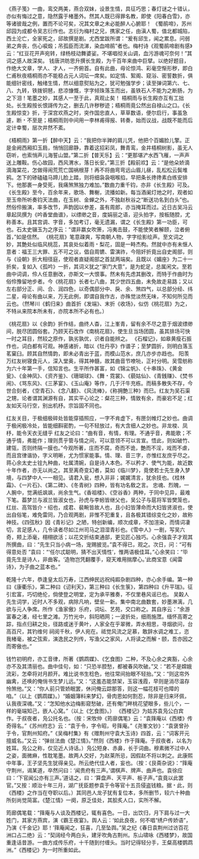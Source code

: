 <!-- { "loadSidebar": true } -->
《燕子笺》一曲，鸾交两美，燕合双妹，设景生情，具征巧思；春灯谜之十错认，亦似有悔过之意，隐然露于楮墨外。然其人既已得罪名教，即使《阳春白雪》，亦等诸彼哉之例，置而不论可矣，况其文章之未必能醉人心腑耶！
《蜀鹃啼》，苏州邱园为成都令吴志衍作也。志衍为梅村之兄，携家之任，由滇人蜀，值北都城陷，西土沦亡，全家死之，邱故撰是剧。尤西堂跋所谓：“爰有邱生，闻之累息。问弱弟之奔丧，伤心唳煅；吊孤臣而流涕，染血啼鹃”者也。梅村诗《观蜀鹃啼剧有感》云：“红豆花开声宛转，绿杨枝动舞婆娑。不堪唱彻关山调，血污游魂可奈何！”其词之感人故深矣。
钱唐洪昉思升撰长生殿，为千百年来曲中巨擘。以绝好题目，作绝大文章，学人、才人，一齐俯首。自有此曲，毋论惊鸿、彩毫空惭形秽，即白仁甫秋夜梧桐雨亦不能稳占元人词坛一席矣。如定情、絮阁、窥浴、密誓数折，俱能细针密线，触绪生情，然以细意熨贴为之，犹可勉强学步；读至弹词第六、七、八、九转，铁拨铜琶，悲凉慷慨，字字倾珠落玉而出，虽铁石人不能为之断肠，为之下泪！笔墨之妙，其感人一至于此，真观止矣！
梧桐雨与长生殿亦互有工拙处。长生殿按长恨謌传为之，删去几许秽秽迹；梧桐雨竟公然出自禄山之口。《长生殿惊变》折，于深宫欢燕之时，突作国忠直人，草草数语，便尔启行，事虽急遽，断﹡不至是；梧桐雨则中间用一李林甫得报、转奏，始而议战，战既不能而后定计幸蜀，层次井然不紊。

《梧桐雨》第一折【醉中天】云：“我把你半亸的肩儿凭，他把个百媚脸儿擎。正是金阙西厢扣玉扃，悄悄回廊静，靠着这招彩凤，舞青鸾，金井梧桐树影，虽无人窃听，也索悄声儿海誓山盟。”第二折【普天乐】云：“更那堪浐水西飞雁，一声声送上雕鞍。伤心故园，西风渭水，落日长安。”第三折【殿前欢】云：“是他朵娇滴滴海棠花，怎做得闹荒荒亡国祸根芽！再不将曲弯弯远山眉儿昼，乱松松云鬓堆鸦。怎下的碜磕磕马蹄儿脸上踏，则将细袅袅咽喉掐，早把条长搀搀素白练安排下。他那裹一身受死，我痛煞煞独力难加。”数曲力重千钧，亦非《长生殿》可及。
《长生殿》至今，百余年来，歌场、舞榭，流播如新。每当酒阑灯灺之时，观者如至玉帝所听奏钧天法曲，在玉树、金蝉之外，不独赵秋谷之“断送功名到白头”也。然俗伶搬演，率多改节，声韵因以参差，虽有周郎，亦当掩耳而过。近日古吴冯云章起凤撰为《吟香堂曲谱》，以缥缈之音，度娟丽之语，迎头拍字，按板随腔，尤称善本。且其宫调、字音，多加考订，毫无遗漏，谓之《长生殿》第一功臣，可也。石太史辍玉为之序云：“谓非嬴女吹箫，冯夷击鼓，不能使笑者解颐，泣者俯首，”如是信然。
《桃花扇》笔意疎爽，写南朝人物，字字绘影绘声。至文词之妙，其艶处似临风桃蕊，其哀处似着雨﹡梨花，固是一畤杰构。然就中亦有未惬人意者：福王三大罪、五不可之议，倡自周镳、雷演祚，今阻奸折竟出自史阁部，则与《设朝》折大相径庭，使观者直疑阁部之首鼠两端矣。且既以《媚座》为二十一折矣，复如入《孤吟》一折，其词义犹之“家门大意”，是为蛇足，总属闲文。至若曲中词调，伶人任意删改，亦斯文一大恨事。然未有先虑其删改，而特于作曲时为俗伶豫留地步者。今《桃花扇》长者七八曲，其少世四五曲，未免故走易路；又以左右部分正、间、合、润四色，以奇偶部分中、戾、余、煞四气，以总部分经、纬二星，毋论有曲以来，万无此例，即谓自我作古，亦殊觉淡然无味，不知何所见而云也。（然琴川《鹤归来》曲首折《发端》、末折《收场》，似仿《桃花扇》为之，不特从来院本所未有，亦院本所不必有也。）

《桃花扇》以《余韵》折作结，曲终人杳，江上峯青，留有余不尽之意于烟波缥缈间，脱尽团圆俗套。乃顾天石改作《南桃花扇》，使生旦当场团圆，虽其排场可快一时之耳目，然较之原作，孰劣孰优，识者自能辨之。
《石榴记》，如皋黄瘦石振作也，词白都有可观。神感诸折，暗以《牡丹亭》作谱子；至梦圆折，则明白落玉茗窠臼。顾其自然情韵，即未必青出于蓝，而模山范水，庶几亦步亦趋也。
阳羡万红友树寝食元人，深入堂奥，得其神髓，故其曲音节嘹喨，正衬分明。吴雪舫称为六十年第一手，信知言也。生平所作甚富，如《锦尘帆》、《十串珠》、《黄金瓮》、《金神凤》、《资齐鉴》、《珊瑚球》、《舞﹡霓裳》、《藐姑仙》、《青銭赚》、《焚书闹》、《骂东风》、《三茅宴》、《玉山庵》等作，几于汗牛充栋。而稿多散失不存，今世合刻者，《空青石》、《念八翻》、《风流棒》，《称拥艶三种》而巳。红友为吴石渠之甥，论者谓其渊源有自，其实平心论之：粲花三种，情致有余，而豪宕不足；红友如天马行空，别出机杼。宗旨固不同也。

红友关目，于极细极碎处皆能穿插照应，一字不肯虚下，有匣剑帷灯之妙也。曲调于极闲极冷处，皆能细斟密酌，一句不轻放过，有大含细人之妙也。非龙梭、凤杼，能令天衣无缝乎 
红友之论曰：“曲有音，有情，有理。不通乎音，弗能歌；不通乎情，弗能作；理则贯乎管与情之间，可以意领不可以言宣。悟此，则如破竹、建瓴，否则终隔一膜也。”今观所著，庄而不腐，奇而不诡，艶而不淫，戏而不虐，而且宫律谐协，字义明晰，尤为惯家能事。情、理、音三字，亦惟红友庶乎尽之。
蒋心余太史士铨九种曲，吐属清婉，自是诗人本色。不以矜才、使气为能，故近数十年作者，亦无以尚之。其至离奇变幻者，莫如《临川梦》，竟使若士先生身入梦境，与四梦中人一一相见。请君入瓮，想入非非；娓娓清言，犹余技也。《桂林霜》、《一片石》、《第二碑》、《冬青树》四种，皆有功名敎之言。
忠魂、烈魄，一人腕中，觉满纸飒飒，尚余生气。《香祖楼》、《空谷香》两种，于同中见异，最难下笔。葢梦兰与淑兰皆淑女也，孙虎与李蚓皆继父也，吴公子与扈将军皆樊笼也，红丝、高驾皆介﹡绍也，成君、裴畹皆故人也，且小妇皆薄命而大妇皆贤淑也，使出自俗笔，难免雷同，乃合观两剧，非惟不犯重复，且各极其错综变化之妙，故称神技。《四弦秋》因《青衫记》之陋，特创新编，顺次成章，不加渲染，而情词凄切，言足感人，几令读者尽如江州司马之泪湿青衫也。《雪中人》一剧，写吴六奇，颊上添毫，栩栩欲活；以花交折结束通部，更见匠心独巧。心余强袁子才观其所撰曲，曰：“先生只当小病一场，宠赐披览。”袁不得已，观之。次日，问：“可有得意处否 ”袁曰：“‘任尔忒聪明，猜不出天情性’，惟两语极佳耳。”心余笑曰：“毕竟先生是诗人，非曲客。‘造物岂凭翻覆手，窥天难用揣摩心。’此商宝意《闻雷诗》，为子曲之蓝本也。”

乾隆十六年，恭逢皇太后万寿，江西绅民远祝纯嘏杂剧四种，亦心余手编。第一种曰《康衢乐》，第二种曰《讱利天》，第三种曰《长生箓》，第四种曰《升平瑞》。征引宏富，巧切绝伦，倘使登之明堂，定为承平雅奏，不仅里巷风谣已也。
吴糓人先生词学，近时人不多观，病除凡响，壁垒一新。集中南北曲数套，妙墨淋漓，几欲与元人争席。所作《渔家傲》乐府，词坛、艺苑，交口称之。其自序云：“余游富春之渚，经七里之滩。万竹光中，斜阳晒网；一波折处，细雨施罛。缅怀高寄之踪，指点归耕之处，径路或迷于黄叶，人家全在乎翠微，弄水相思，寻烟欲问，台高百尺，其钓维何 祠阅千秋，伊人宛在。祗觉风流之足慕，敢辞水调之难工，恣我楮毫，被之弦索，演逸民之列传，写渔父之家风，人将读之而解﹡颐，吾亦因之而寄傲也。”

钱竹初明府，亦工音律，所著《鹦鹉媒》、《乞食图》二种，不及心余之爽豁，心余亦不及其清丽也。曲中佳句，如：“只恐半腔愁，都被春风吹破。”又：“若不是嫦娥流彩，怎牵将对月颜开。难比说书生稔色，他往常间抬眼不轻抬。”又：“则这帘外幽禽，还唤的俺俏书生梦儿远。”又：“这羞态能禁架，玉容浅霞，早则是消尽温存怜煞他。”又：“你人前只管娇眠罢，休问俺云踪那答，则这一幅花枝可也障的咱。”（以上《鹦鹉媒》。）“婚姻簿料来梦幻，骨肉恩如何割忍，除非是归来环佩，认我夜深魂。”又：“怎知他水边梅影窥愁破，还有俺门畔桃花望眼多，些儿个，一样的毫端知己，嵌人心窝。”（以上《乞食图》。）
《西楼记》为姑苏袁凫公白宾作。于叔夜者，凫公托名也。（按：宋牧仲《筠廍偶笔》云：“袁箨庵以《西楼》传奇得名。”《苏州府志》云：“袁于令，字令昭，号箨庵。”《尧峯文钞》：“袁褒曾孙于令，官荆州知府。”《吴梅村集》有《赠荆州守袁大玉诗》四首，云：“词客开元擅威名。”又云：“弹丝法曲《楚江情》。”然则《西楼》作于箨庵。于叔夜者，以名为姓耳。凫公之称，仅见近人诗话。）凫公短身、赤鼻，长于词曲。穆素微不过中人之姿，面微麻，性耽笔墨。故两人交好，为赵莱所忌，因假赵不将以刺之。此康熙中年事，王子坚先生犹得亲见。所云绝代佳人者，妄也。（按：《艮斋杂说》：“箨庵守荆州，谒某道，卒然问曰：‘闻贵府有三声。’谓棋声、牌声、曲声也。袁徐应曰：‘下官闻公亦有三声。’道诘之，曰：‘算盘声、天平声、板子声。”袁竟以此罢官。”又按：顺治十年三月，湖广抚臣题参袁于令等官十五员侵盗钱粮。据﹡此，则《西楼》之作当在夺职以后。）其同邑人龙子犹有复位本，多所删节，较六十种曲所刻尚觉简富。《楚江情》一阕，原乏佳处，其脍炙人口，实所不解。

筠廊偶笔载：“箨庵与人谈及西楼记，辄有喜色。一日，出饮归，月下肩与过一大姓门，其家方燕宾，演《霸王夜宴》。舆人云：‘如此良夜，何不唱“绣户传娇语”，乃演《千金记》耶！’箨庵闻之，狂喜，几至坠舆。”吴之纪《春日袁荆州过访百花洲口占二绝》云：“契阔经今两白头，建牙吹角古荆州。东山啸咏《西楼梦》，故国重逢话昔游。一曲方成传乐府，十千随到付缠头。当时记得轻分手，王粲高楼鹦鹉洲。”《西楼记》为一时所重如此。
